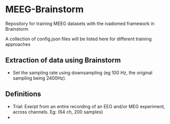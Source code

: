# MEEG-Brainstorm
Repository for training MEEG datasets with the ivadomed framework in Brainstorm

A collection of config.json files will be listed here for different training approaches

## Extraction of data using Brainstorm

- Set the sampling rate using downsampling (eg 100 Hz, the original sampling being 2400Hz).

## Definitions

- Trial: Exerpt from an entire recording of an EEG and/or MEG experiment, across channels. Eg: (64 ch, 200 samples)
- 

